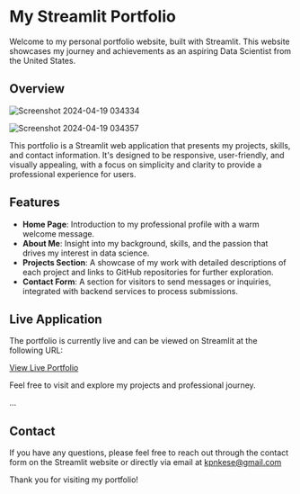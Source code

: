 # My Streamlit Portfolio

Welcome to my personal portfolio website, built with Streamlit. This website showcases my journey and achievements as an aspiring Data Scientist from the United States.

## Overview

![Screenshot 2024-04-19 034334](https://github.com/AltUser44/Personal-Website/assets/138399028/67225a02-93d4-4406-8e5f-1a1b61439dbf)

![Screenshot 2024-04-19 034357](https://github.com/AltUser44/Personal-Website/assets/138399028/5d99a083-0c65-48dc-bd18-87becf4b91f7)

This portfolio is a Streamlit web application that presents my projects, skills, and contact information. 
It's designed to be responsive, user-friendly, and visually appealing, with a focus on simplicity and clarity to provide a professional experience for users.

## Features
- **Home Page**: Introduction to my professional profile with a warm welcome message.
- **About Me**: Insight into my background, skills, and the passion that drives my interest in data science.
- **Projects Section**: A showcase of my work with detailed descriptions of each project and links to GitHub repositories for further exploration.
- **Contact Form**: A section for visitors to send messages or inquiries, integrated with backend services to process submissions.

## Live Application

The portfolio is currently live and can be viewed on Streamlit at the following URL:

[View Live Portfolio](https://share.streamlit.io/your-github-username/your-repo-name/your-app-file)

Feel free to visit and explore my projects and professional journey.

...

## Contact

If you have any questions, please feel free to reach out through the contact form on the Streamlit website or directly via email at kpnkese@gmail.com

Thank you for visiting my portfolio!

